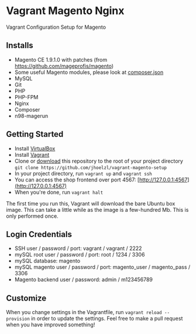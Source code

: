 # Vagrant Magento Nginx
Vagrant Configuration Setup for Magento

## Installs

* Magento CE 1.9.1.0 with patches (from https://github.com/mageprofis/magento)
* Some useful Magento modules, please look at [composer.json](composer/composer.json)
* MySQL
* Git
* PHP
* PHP-FPM
* Nginx
* Composer
* n98-magerun

## Getting Started

* Install [VirtualBox](https://www.virtualbox.org/wiki/Downloads)
* Install [Vagrant](http://www.vagrantup.com/)
* Clone or [download](https://github.com/jhoelzl/vagrant-magento-setup/archive/master.zip) this repository to the root of your project directory `git clone https://github.com/jhoelzl/vagrant-magento-setup`
* In your project directory, run `vagrant up` and `vagrant ssh`
* You can access the shop frontend over port 4567: [http://127.0.0.1:4567](http://127.0.0.1:4567)
* When you're done, run `vagrant halt`

The first time you run this, Vagrant will download the bare Ubuntu box image. This can take a little while as the image is a few-hundred Mb. This is only performed once.

## Login Credentials
* SSH user / password / port: vagrant / vagrant / 2222
* mySQL root user / password / port: root / 1234 / 3306
* mySQL database: magento
* mySQL magento user / password / port: magento_user / magento_pass / 3306
* Magento backend user / password: admin / m123456789

## Customize
When you change settings in the Vagrantfile, run `vagrant reload --provision` in order to update the settings. Feel free to make a pull request when you have improved something!
